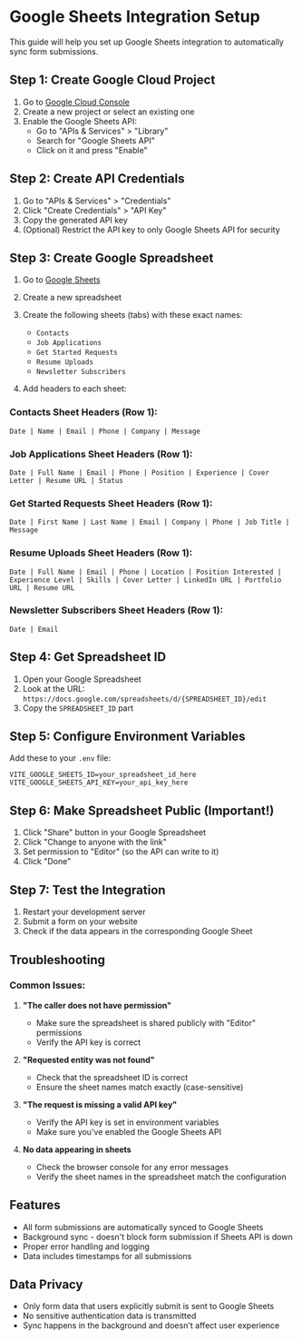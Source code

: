 # Google Sheets Integration Setup

This guide will help you set up Google Sheets integration to automatically sync form submissions.

## Step 1: Create Google Cloud Project

1. Go to [Google Cloud Console](https://console.cloud.google.com/)
2. Create a new project or select an existing one
3. Enable the Google Sheets API:
   - Go to "APIs & Services" > "Library"
   - Search for "Google Sheets API"
   - Click on it and press "Enable"

## Step 2: Create API Credentials

1. Go to "APIs & Services" > "Credentials"
2. Click "Create Credentials" > "API Key"
3. Copy the generated API key
4. (Optional) Restrict the API key to only Google Sheets API for security

## Step 3: Create Google Spreadsheet

1. Go to [Google Sheets](https://sheets.google.com)
2. Create a new spreadsheet
3. Create the following sheets (tabs) with these exact names:

   - `Contacts`
   - `Job Applications`
   - `Get Started Requests`
   - `Resume Uploads`
   - `Newsletter Subscribers`

4. Add headers to each sheet:

### Contacts Sheet Headers (Row 1):

```
Date | Name | Email | Phone | Company | Message
```

### Job Applications Sheet Headers (Row 1):

```
Date | Full Name | Email | Phone | Position | Experience | Cover Letter | Resume URL | Status
```

### Get Started Requests Sheet Headers (Row 1):

```
Date | First Name | Last Name | Email | Company | Phone | Job Title | Message
```

### Resume Uploads Sheet Headers (Row 1):

```
Date | Full Name | Email | Phone | Location | Position Interested | Experience Level | Skills | Cover Letter | LinkedIn URL | Portfolio URL | Resume URL
```

### Newsletter Subscribers Sheet Headers (Row 1):

```
Date | Email
```

## Step 4: Get Spreadsheet ID

1. Open your Google Spreadsheet
2. Look at the URL: `https://docs.google.com/spreadsheets/d/{SPREADSHEET_ID}/edit`
3. Copy the `SPREADSHEET_ID` part

## Step 5: Configure Environment Variables

Add these to your `.env` file:

```env
VITE_GOOGLE_SHEETS_ID=your_spreadsheet_id_here
VITE_GOOGLE_SHEETS_API_KEY=your_api_key_here
```

## Step 6: Make Spreadsheet Public (Important!)

1. Click "Share" button in your Google Spreadsheet
2. Click "Change to anyone with the link"
3. Set permission to "Editor" (so the API can write to it)
4. Click "Done"

## Step 7: Test the Integration

1. Restart your development server
2. Submit a form on your website
3. Check if the data appears in the corresponding Google Sheet

## Troubleshooting

### Common Issues:

1. **"The caller does not have permission"**

   - Make sure the spreadsheet is shared publicly with "Editor" permissions
   - Verify the API key is correct

2. **"Requested entity was not found"**

   - Check that the spreadsheet ID is correct
   - Ensure the sheet names match exactly (case-sensitive)

3. **"The request is missing a valid API key"**

   - Verify the API key is set in environment variables
   - Make sure you've enabled the Google Sheets API

4. **No data appearing in sheets**
   - Check the browser console for any error messages
   - Verify the sheet names in the spreadsheet match the configuration

## Features

- All form submissions are automatically synced to Google Sheets
- Background sync - doesn't block form submission if Sheets API is down
- Proper error handling and logging
- Data includes timestamps for all submissions

## Data Privacy

- Only form data that users explicitly submit is sent to Google Sheets
- No sensitive authentication data is transmitted
- Sync happens in the background and doesn't affect user experience
